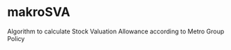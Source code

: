 makroSVA
========

Algorithm to calculate Stock Valuation Allowance according to Metro Group Policy
